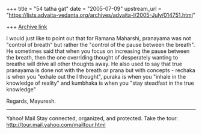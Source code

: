 +++
title = "54 tatha gat"
date = "2005-07-09"
upstream_url = "https://lists.advaita-vedanta.org/archives/advaita-l/2005-July/014751.html"

+++
[Archive link](https://lists.advaita-vedanta.org/archives/advaita-l/2005-July/014751.html)

I would just like to point out that for Ramana
Maharshi, pranayama was not "control of breath" but
rather the "control of the pause between the breath".
He sometimes said that when you focus on increasing
the pause between the breath, then the one overriding
thought of desperately wanting to breathe will drive
all other thoughts away. He also used to say that true
pranayama is done not with the breath or prana but
with concepts - rechaka is when you "exhale out the I
thought", puraka is when you "inhale in the knowledge
of reality" and kumbhaka is when you "stay steadfast
in the true knowledge"

Regards,
Mayuresh.





__________________________________ 
Yahoo! Mail 
Stay connected, organized, and protected. Take the tour: 
http://tour.mail.yahoo.com/mailtour.html 


